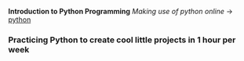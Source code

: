 **Introduction to Python Programming**
*Making use of python online* -> [python](https://www.online-python.com/)

### Practicing Python to create cool little projects in 1 hour per week ###
